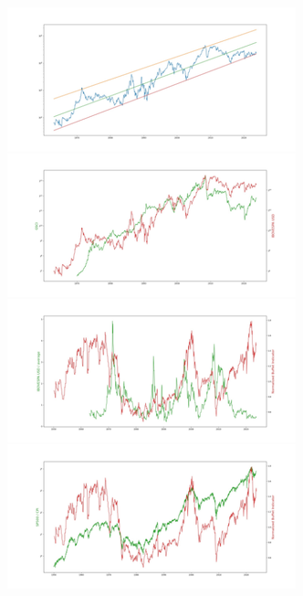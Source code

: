 ![](images/ibov_usd.jpg)
![](images/gsci_vs_ibov_usd.jpg)
![](images/ibov_vs_buffet_indicator.jpg)
![](images/sp500_vs_buffet_indicator.jpg)

